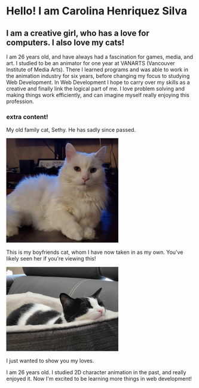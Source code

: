 # Hello! I am Carolina Henriquez Silva

## I am a creative girl, who has a love for computers. I also love my cats!

I am 26 years old, and have always had a fascination for games, media, and art. I studied to be an animator for one year at VANARTS (Vancouver Institute of Media Arts). There I learned programs and was able to work in the animation industry for six years, before changing my focus to studying Web Development.
In Web Development I hope to carry over my skills as a creative and finally link the logical part of me. I love problem solving and making things work efficiently, and can imagine myself really enjoying this profession.

### extra content!

My old family cat, Sethy. He has sadly since passed.

<img src="images/Sethy.png" width="300" height="auto" alt="Sethy">

This is my boyfriends cat, whom I have now taken in as my own. You've likely seen her if you're viewing this!

<img src="images/kinten1.jpg" width="300" height="auto" alt="Kinten">

I just wanted to show you my loves.

I am 26 years old. I studied 2D character animation in the past, and really enjoyed it. Now I'm excited to be learning more things in web development!
